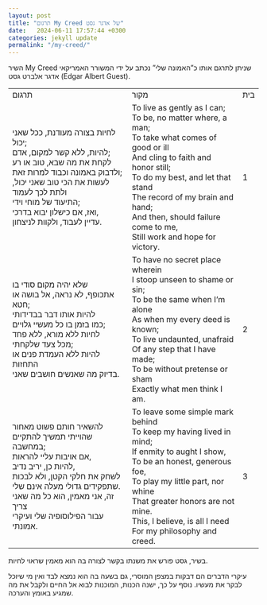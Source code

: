 ```yaml
---
layout: post
title: "תרגום My Creed של אדגר גסט"
date:   2024-06-11 17:57:44 +0300
categories: jekyll update
permalink: "/my-creed/"
---
```



<p>השיר My Creed שניתן לתרגם אותו כ”האמונה שלי” נכתב על ידי המשורר האמריקאי אדגר אלברט גסט (Edgar Albert Guest).</p>

<table class="table text-center table-dark">
  <tbody>
    <tr>
      <td>תרגום</td>
      <td>מקור</td>
      <td>בית</td>
    </tr>
    <tr>
      <td>לחיות בצורה מעודנת, ככל שאני יכול;<br>להיות, ללא קשר למקום, אדם;<br>לקחת את מה שבא, טוב או רע<br>ולדבוק באמונה וכבוד למרות זאת;<br>לעשות את הכי טוב שאני יכול, ולתת לכך לעמוד<br>התיעוד של מוחי וידי;<br>ואז, אם כישלון יבוא בדרכי,<br>עדיין לעבוד, ולקוות לניצחון.</td>
      <td>
        <bdo dir="ltr" lang="">To live as gently as I can;<br>To be, no matter where, a man;<br>To take what comes of good or ill<br>And cling to faith and honor still;<br>To do my best, and let that stand<br>The record of my brain and hand;<br>And then, should failure come to me,<br>Still work and hope for victory.</bdo>
      </td>
      <td>1</td>
    </tr>
    <tr>
      <td>שלא יהיה מקום סודי בו<br>אתכופף, לא נראה, אל בושה או חטא;<br>להיות אותו דבר בבדידותי<br>כמו בזמן בו כל מעשיי גלויים;<br>לחיות ללא מורא, ללא פחד<br>מכל צעד שלקחתי;<br>להיות ללא העמדת פנים או התחזות<br>בדיוק מה שאנשים חושבים שאני.</td>
      <td>
        <bdo dir="ltr" lang="">To have no secret place wherein<br>I stoop unseen to shame or sin;<br>To be the same when I’m alone<br>As when my every deed is known;<br>To live undaunted, unafraid<br>Of any step that I have made;<br>To be without pretense or sham<br>Exactly what men think I am.</bdo>
      </td>
      <td>2</td>
    </tr>
    <tr>
      <td>להשאיר חותם פשוט מאחור<br>שהוייתי תמשיך להתקיים במחשבה;<br>אם אויבות עליי להראות,<br>להיות כן, יריב נדיב,<br>לשחק את חלקי הקטן, ולא לבכות<br>שתפקידים גדולי מעלה אינם שלי.<br>זה, אני מאמין, הוא כל מה שאני צריך<br>עבור הפילוסופיה שלי ועיקרי אמונתי.</td>
      <td>
        <bdo dir="ltr" lang="">To leave some simple mark behind<br>To keep my having lived in mind;<br>If enmity to aught I show,<br>To be an honest, generous foe,<br>To play my little part, nor whine<br>That greater honors are not mine.<br>This, I believe, is all I need<br>For my philosophy and creed.</bdo>
      </td>
      <td>3</td>
    </tr>
  </tbody>
</table>

<p>בשיר, גסט פורש את משנתו בקשר לצורה בה הוא מאמין שראוי לחיות.</p>

<p>עיקרי הדברים הם דבקות במצפן המוסרי, גם בשעה בה הוא נמצא לבד ואין מי שיוכל לבקר את מעשיו. נוסף על כך, ישנה הכנות, המוכנות לבוא אל החיים ולקבל את מה שמגיע באומץ והערכה.</p>
